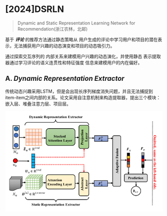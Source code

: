 # [2024]DSRLN

> Dynamic and Static Representation Learning Network for Recommendation(浙江农林，北邮)


基于 ***评论*** 的推荐方法通过静态策略从 用户生成的评论中学习用户和项目的潜在表示，无法捕获用户兴趣的动态演变和项目的动态吸引力。

通过探索交互序列的 内部关系来建模用户兴趣的动态演化，并使用静态 表示提取器通过学习评论的语义连贯性和特征强度 信息来建模用户的内在偏好。


## A. ***Dynamic Representation Extractor***

传统动态兴趣采用LSTM，但是会出现长序列梯度消失问题，并且无法捕捉到item-item之间内部的关系。论文采用自注意机制来构造提取器，提出三个模块：嵌入层、堆叠注意力层、项目层。

![](figure.png)



